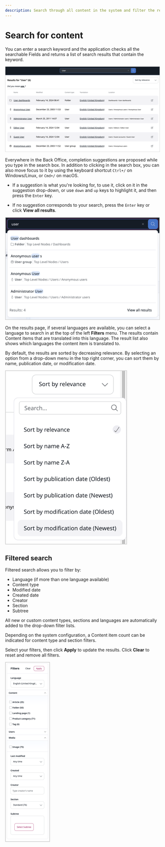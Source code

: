 ```yaml
---
description: Search through all content in the system and filter the results by different criteria.
---
```


# Search for content

You can enter a search keyword and the application checks all the searchable Fields and returns a list of search results that contain the keyword.

![Basic Search](img/basic_search.png)

Everywhere in the Back Office, completion suggestions are proposed while you type in the search box.
In addition to clicking in the search box, you can also move focus to it by using the keyboard shortcut `Ctrl+/` on Windows/Linux, or `Cmd+/` on macOS.

- If a suggestion is what you're looking for, to use it, click on it in the suggestion drop-down, or use `down` and `up` keys to highlight it, and then press the `Enter` key.

- If no suggestion corresponds to your search, press the `Enter` key or click **View all results**.

![Suggestion drop-down](img/suggestion.png)

On the results page, if several languages are available, you can select a language to search in at the top of the left **Filters** menu.
The results contain Content items that are translated into this language.
The result list also shows which languages the content item is translated to.

By default, the results are sorted by decreasing relevance.
By selecting an option from a drop-down menu in the top right corner, you can sort them by name, publication date, or modification date.

![Sorting menu](img/sorting_menu.png)

## Filtered search

Filtered search allows you to filter by:

- Language (if more than one language available)
- Content type
- Modified date
- Created date
- Creator
- Section
- Subtree

All new or custom content types, sections and languages are automatically added to the drop-down filter lists.

Depending on the system configuration, a Content item count can be indicated for content type and section filters.

Select your filters, then click **Apply** to update the results.
Click **Clear** to reset and remove all filters.

![Filtered Search](img/filtered_search.png)
